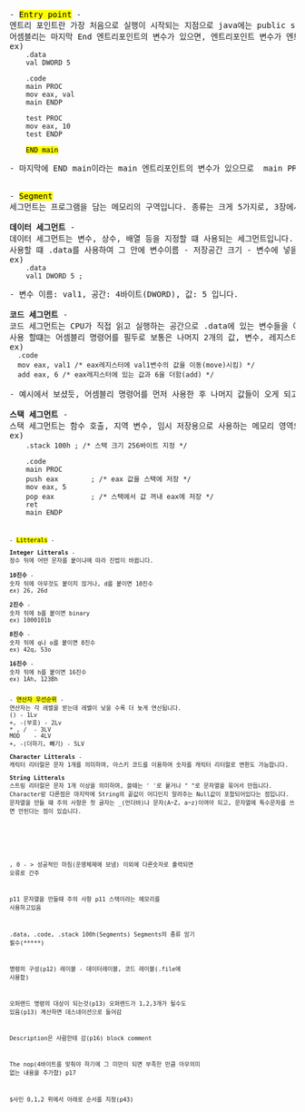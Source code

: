 <pre>
- <mark>Entry point</mark> -
엔트리 포인트란 가장 처음으로 실행이 시작되는 지점으로 java에는 public static void main(String[] args)가 엔트리 포인트, c는  main()가 엔트리 포인트인데
어셈블리는 마지막 End 엔트리포인트의 변수가 있으면, 엔트리포인트 변수가 엔트리포인트가 된다.
ex) <code>
    .data
    val DWORD 5
  
    .code
    main PROC
    mov eax, val
    main ENDP
  
    test PROC
    mov eax, 10
    test ENDP
  
    <mark>END main</mark>
    </code>
- 마지막에 END main이라는 main 엔트리포인트의 변수가 있으므로  main PROC가 엔트리 포인트이다.

      
- <mark>Segment</mark>
세그먼트는 프로그램을 담는 메모리의 구역입니다. 종류는 크게 5가지로, 3장에서 나오는 세그먼트 3가지만 설명 드리겠습니다.

<b>데이터 세그먼트</b> -
데이터 세그먼트는 변수, 상수, 배열 등을 지정할 떄 사용되는 세그먼트입니다. 
사용할 떄 .data를 사용하여 그 안에 변수이름 - 저장공간 크기 - 변수에 넣을 값 ;(세미클론)   이런식으로 사용됩니다.
ex) <code>
    .data
    val1 DWORD 5 ; 
    </code>
- 변수 이름: val1, 공간: 4바이트(DWORD), 값: 5 입니다.

<b>코드 세그먼트</b> -
코드 세그먼트는 CPU가 직접 읽고 실행하는 공간으로 .data에 있는 변수들을 여기로 끌고와 레지스터와 함께 사용됩니다.
사용 할떄는 어셈블리 명령어를 필두로 보통은 나머지 2개의 값, 변수, 레지스터가 오고, 오른쪽에서 왼쪽으로 어셈블리 명령어에 따라 값이 오른쪽에서 왼쪽으로 행동 됩니다.
ex) <code>
  .code
  mov eax, val1 /* eax레지스터에 val1변수의 값을 이동(move)시킴) */
  add eax, 6 /* eax레지스터에 있는 값과 6을 더함(add) */
</code>
- 예시에서 보셨듯, 어셈블리 명령어를 먼저 사용한 후 나머지 값들이 오게 되고, 어셈블리 명령어에 의해 모든 뜻이 바뀝니다.

<b>스택 세그먼트</b> -
스택 세그먼트는 함수 호출, 지역 변수, 임시 저장용으로 사용하는 메모리 영역으로 갑을 스택에서 꺼내거나(pop) 스택에 저장(push)을 할 수 있습니다.
ex) <code>
    .stack 100h ; /* 스택 크기 256바이트 지정 */
    
    .code
    main PROC
    push eax        ; /* eax 값을 스택에 저장 */
    mov eax, 5
    pop eax         ; /* 스택에서 값 꺼내 eax에 저장 */
    ret
    main ENDP
    <code>


- <mark>Litterals</mark> -

<b>Integer Litterals</b> -   
정수 뒤에 어떤 문자를 붙이냐에 따라 진법이 바뀝니다.

<b>10진수</b> -
숫자 뒤에 아무것도 붙이지 않거나, d를 붙이면 10진수
ex) 26, 26d
      
<b>2진수</b> -
숫자 뒤에 b를 붙이면 binary
ex) 1000101b

<b>8진수</b> -
숫자 뒤에 q나 o를 붙이면 8진수
ex) 42q, 53o

<b>16진수</b> -
숫자 뒤에 h를 붙이면 16진수
ex) 1Ah, 123Bh


- <mark>연산자 우선순위</mark> -
연산자는 각 레벨을 받는데 레벨이 낮을 수록 더 늦게 연산됩니다.
() - 1Lv
+, -(부호) - 2Lv
* , /  - 3LV
MOD    - 4LV
+, -(더하기, 뺴기) - 5LV 

<b>Character Litterals</b> -
캐릭터 리터럴은 문자 1개를 의미하며, 아스키 코드를 이용하여 숫자를 캐릭터 리터럴로 변환도 가능합니다.

<b>String Litterals</b>
스트링 리터럴은 문자 1개 이상을 의미하며, 쓸때는 ' '로 뭍거나 " "로 문자열을 묶어서 만듭니다. Character랑 다른점은 마지막에 String의 끝값이 어디인지 알려주는 Null값이 포함되어있다는 점입니다.
문자열을 만들 떄 주의 사항은 첫 글자는 _(언더바)나 문자(A~Z, a~z)이여야 되고, 문자열에 특수문자를 쓰면 안된다는 점이 있습니다.


  
</pre>



, 0 - > 성공적인 마침(운영체제에 보냄)                  이외에 다른숫자로 출력되면 오류로 간주


p11 문자열을 만들때 주의 사항
p11 스택이라는 메모리를 사용하고있음 

.data, .code, .stack 100h(Segments)
Segments의 종류 암기 필수(*****)

명령의 구성(p12)
레이블 - 데이터레이블, 코드 레이블(.file에 사용함)


오퍼랜드 명령의 대상이 되는것(p13)
오퍼랜드가 1,2,3개가 될수도 있음(p13)
계산하면 데스네이션으로 들어감

Description은 사람한테 감(p16)
block comment

The nop(4바이트를 맞춰야 하기에 그 미만이 되면 부족한 만큼 아무의미 없는 내용을 추가함) p17













$사인 0,1,2 위에서 아래로 순서를 지정(p43)
